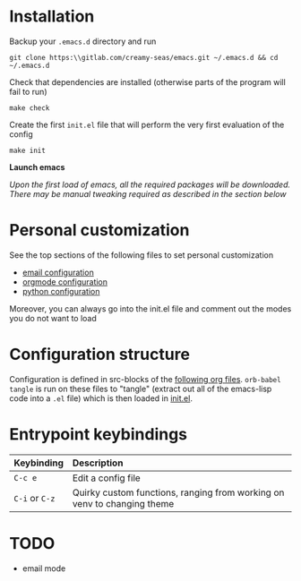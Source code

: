 # Installation #

Backup your `.emacs.d` directory and run

``` shell
git clone https:\\gitlab.com/creamy-seas/emacs.git ~/.emacs.d && cd ~/.emacs.d
```

Check that dependencies are installed (otherwise parts of the program will fail to run)
``` shell
make check
```

Create the first `init.el` file that will perform the very first evaluation of the config
``` shell
make init
```

**Launch emacs**

*Upon the first load of emacs, all the required packages will be downloaded. There may be manual tweaking required as described in the section below*


# Personal customization #
See the top sections of the following files to set personal customization
- [email configuration](./emailmode.org)
- [orgmode configuration](./org-config.org)
- [python configuration](./pythonmode.org)

Moreover, you can always go into the init.el file and comment out the modes you do not want to load

# Configuration structure #
Configuration is defined in src-blocks of the [following org files](./support_files/my_org_files.txt). `orb-babel tangle` is run on these files to "tangle" (extract out all of the emacs-lisp code into a `.el` file) which is then loaded in [init.el](./init.el).

# Entrypoint keybindings #
| **Keybinding** | **Description**                                                         |
|:---------------|:------------------------------------------------------------------------|
| `C-c e`        | Edit a config file                                                      |
| `C-i` or `C-z` | Quirky custom functions, ranging from working on venv to changing theme |


# TODO
- email mode
